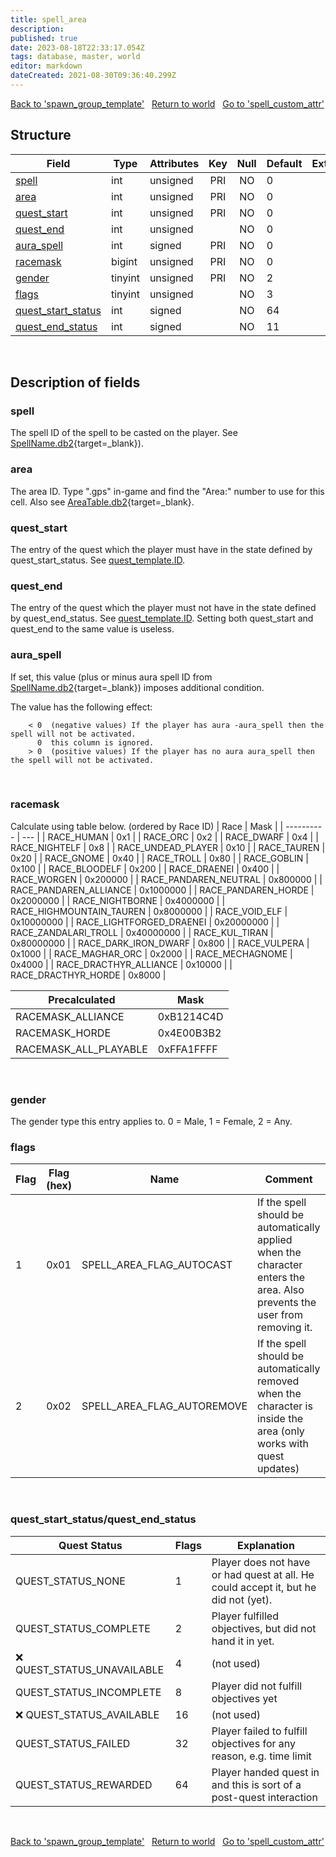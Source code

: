 ```yaml
---
title: spell_area
description:
published: true
date: 2023-08-18T22:33:17.054Z
tags: database, master, world
editor: markdown
dateCreated: 2021-08-30T09:36:40.299Z
---
```


<a href="https://trinitycore.info/en/database/master/world/spawn_group_template" class="mt-5 v-btn v-btn--depressed v-btn--flat v-btn--outlined theme--light v-size--default darkblue--text text--lighten-3"><span class="v-btn__content"><i aria-hidden="true" class="v-icon notranslate v-icon--left mdi mdi-arrow-left theme--light"></i><span>Back to 'spawn_group_template'</span></span></a>&nbsp;&nbsp;&nbsp;<a href="https://trinitycore.info/en/database/master/world/home" class="mt-5 v-btn v-btn--depressed v-btn--flat v-btn--outlined theme--light v-size--default darkblue--text text--lighten-3"><span class="v-btn__content"><i aria-hidden="true" class="v-icon notranslate v-icon--left mdi mdi-home-outline theme--light"></i><span>Return to world</span></span></a>&nbsp;&nbsp;&nbsp;<a href="https://trinitycore.info/en/database/master/world/spell_custom_attr" class="mt-5 v-btn v-btn--depressed v-btn--flat v-btn--outlined theme--light v-size--default darkblue--text text--lighten-3"><span class="v-btn__content"><span>Go to 'spell_custom_attr'</span><i aria-hidden="true" class="v-icon notranslate v-icon--right mdi mdi-arrow-right theme--light"></i></span></a>

## Structure

| Field | Type | Attributes | Key | Null | Default | Extra | Comment |
| --- | --- | --- | :---: | :---: | --- | --- | --- |
| [spell](#spell) | int | unsigned | PRI | NO | 0 |  |  |
| [area](#area) | int | unsigned | PRI | NO | 0 |  |  |
| [quest_start](#quest_start) | int | unsigned | PRI | NO | 0 |  |  |
| [quest_end](#quest_end) | int | unsigned |  | NO | 0 |  |  |
| [aura_spell](#aura_spell) | int | signed | PRI | NO | 0 |  |  |
| [racemask](#racemask) | bigint | unsigned | PRI | NO | 0 |  |  |
| [gender](#gender) | tinyint | unsigned | PRI | NO | 2 |  |  |
| [flags](#flags) | tinyint | unsigned |  | NO | 3 |  |  |
| [quest_start_status](#quest_start_status/quest_end_status) | int | signed |  | NO | 64 |  |  |
| [quest_end_status](#quest_start_status/quest_end_status) | int | signed |  | NO | 11 |  |  |
&nbsp;
## Description of fields

### spell
The spell ID of the spell to be casted on the player. See [SpellName.db2](https://wago.tools/db2/SpellName){target=_blank}).
&nbsp;

### area
The area ID. Type ".gps" in-game and find the "Area:" number to use for this cell. Also see [AreaTable.db2](https://wago.tools/db2/AreaTable){target=_blank}.
&nbsp;

### quest_start
The entry of the quest which the player must have in the state defined by quest_start_status. See [quest_template.ID](/en/database/master/world/quest_template#ID).
&nbsp;

### quest_end
The entry of the quest which the player must not have in the state defined by quest_end_status. See [quest_template.ID](/en/database/master/world/quest_template#ID). Setting both quest_start and quest_end to the same value is useless.
&nbsp;

### aura_spell
If set, this value (plus or minus aura spell ID from [SpellName.db2](https://wago.tools/db2/SpellName){target=_blank}) imposes additional condition.

The value has the following effect:
```
    < 0  (negative values) If the player has aura -aura_spell then the spell will not be activated.
      0  this column is ignored.
    > 0  (positive values) If the player has no aura aura_spell then the spell will not be activated.
```
&nbsp;

### racemask
Calculate using table below. (ordered by Race ID)
| Race | Mask |
| ---------- | --- |
| RACE_HUMAN | 0x1 |
| RACE_ORC | 0x2 |
| RACE_DWARF | 0x4 |
| RACE_NIGHTELF | 0x8 |
| RACE_UNDEAD_PLAYER | 0x10 |
| RACE_TAUREN | 0x20 |
| RACE_GNOME | 0x40 |
| RACE_TROLL | 0x80 |
| RACE_GOBLIN | 0x100 |
| RACE_BLOODELF | 0x200 |
| RACE_DRAENEI | 0x400 |
| RACE_WORGEN | 0x200000 |
| RACE_PANDAREN_NEUTRAL | 0x800000 |
| RACE_PANDAREN_ALLIANCE | 0x1000000 |
| RACE_PANDAREN_HORDE | 0x2000000 |
| RACE_NIGHTBORNE | 0x4000000 |
| RACE_HIGHMOUNTAIN_TAUREN | 0x8000000 |
| RACE_VOID_ELF | 0x10000000 |
| RACE_LIGHTFORGED_DRAENEI | 0x20000000 |
| RACE_ZANDALARI_TROLL | 0x40000000 |
| RACE_KUL_TIRAN | 0x80000000 |
| RACE_DARK_IRON_DWARF | 0x800 |
| RACE_VULPERA | 0x1000 |
| RACE_MAGHAR_ORC | 0x2000 |
| RACE_MECHAGNOME | 0x4000 |
| RACE_DRACTHYR_ALLIANCE | 0x10000 |
| RACE_DRACTHYR_HORDE | 0x8000 |


| Precalculated | Mask |
| -------- | ---- |
| RACEMASK_ALLIANCE | 0xB1214C4D |
| RACEMASK_HORDE | 0x4E00B3B2 |
| RACEMASK_ALL_PLAYABLE | 0xFFA1FFFF |
&nbsp;

### gender
The gender type this entry applies to. 0 = Male, 1 = Female, 2 = Any.
&nbsp;

### flags
| Flag | Flag (hex) | Name | Comment |
| --- | --- | --- | --- |
| 1 | 0x01 | SPELL_AREA_FLAG_AUTOCAST | If the spell should be automatically applied when the character enters the area. Also prevents the user from removing it. |
| 2 | 0x02 | SPELL_AREA_FLAG_AUTOREMOVE | If the spell should be automatically removed when the character is inside the area (only works with quest updates) |
&nbsp;

### quest_start_status/quest_end_status
| Quest Status | Flags | Explanation |
| --- | --- | --- |
| QUEST_STATUS_NONE | 1 | Player does not have or had quest at all. He could accept it, but he did not (yet). |
| QUEST_STATUS_COMPLETE | 2 | Player fulfilled objectives, but did not hand it in yet. |
| :x: QUEST_STATUS_UNAVAILABLE | 4 | (not used) |
| QUEST_STATUS_INCOMPLETE | 8 | Player did not fulfill objectives yet |
| :x: QUEST_STATUS_AVAILABLE | 16 | (not used) |
| QUEST_STATUS_FAILED | 32 | Player failed to fulfill objectives for any reason, e.g. time limit |
| QUEST_STATUS_REWARDED | 64 | Player handed quest in and this is sort of a post-quest interaction |
&nbsp;


<a href="https://trinitycore.info/en/database/master/world/spawn_group_template" class="mt-5 v-btn v-btn--depressed v-btn--flat v-btn--outlined theme--light v-size--default darkblue--text text--lighten-3"><span class="v-btn__content"><i aria-hidden="true" class="v-icon notranslate v-icon--left mdi mdi-arrow-left theme--light"></i><span>Back to 'spawn_group_template'</span></span></a>&nbsp;&nbsp;&nbsp;<a href="https://trinitycore.info/en/database/master/world/home" class="mt-5 v-btn v-btn--depressed v-btn--flat v-btn--outlined theme--light v-size--default darkblue--text text--lighten-3"><span class="v-btn__content"><i aria-hidden="true" class="v-icon notranslate v-icon--left mdi mdi-home-outline theme--light"></i><span>Return to world</span></span></a>&nbsp;&nbsp;&nbsp;<a href="https://trinitycore.info/en/database/master/world/spell_custom_attr" class="mt-5 v-btn v-btn--depressed v-btn--flat v-btn--outlined theme--light v-size--default darkblue--text text--lighten-3"><span class="v-btn__content"><span>Go to 'spell_custom_attr'</span><i aria-hidden="true" class="v-icon notranslate v-icon--right mdi mdi-arrow-right theme--light"></i></span></a>
